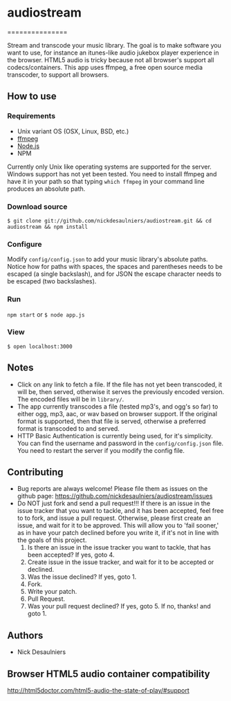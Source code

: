 # audiostream
===============

Stream and transcode your music library.  The goal is to make software you want to use, for instance an itunes-like audio jukebox player experience in the browser.  HTML5 audio is tricky because not all browser's support all codecs/containers.  This app uses ffmpeg, a free open source media transcoder, to support all browsers.

## How to use

### Requirements
* Unix variant OS (OSX, Linux, BSD, etc.)
* [ffmpeg](http://ffmpeg.org/download.html)
* [Node.js](http://nodejs.org/download/)
* NPM

Currently only Unix like operating systems are supported for the server.  Windows support has not yet been tested.
You need to install ffmpeg and have it in your path so that typing `which ffmpeg` in your command line produces an absolute path.

### Download source
`$ git clone git://github.com/nickdesaulniers/audiostream.git && cd audiostream && npm install`

### Configure
Modify `config/config.json` to add your music library's absolute paths.  Notice how for paths with spaces, the spaces and parentheses needs to be escaped (a single backslash), and for JSON the escape character needs to be escaped (two backslashes).

### Run
`npm start` or `$ node app.js`

### View
`$ open localhost:3000`

## Notes
* Click on any link to fetch a file.  If the file has not yet been transcoded, it will be, then served, otherwise it serves the previously encoded version.  The encoded files will be in `library/`.
* The app currently transcodes a file (tested mp3's, and ogg's so far) to either ogg, mp3, aac, or wav based on browser support.  If the original format is supported, then that file is served, otherwise a preferred format is transcoded to and served.
* HTTP Basic Authentication is currently being used, for it's simplicity.  You can find the username and password in the `config/config.json` file.  You need to restart the server if you modify the config file.

## Contributing
* Bug reports are always welcome!  Please file them as issues on the github page: https://github.com/nickdesaulniers/audiostream/issues
* Do NOT just fork and send a pull request!!!  If there is an issue in the issue tracker that you want to tackle, and it has been accepted, feel free to to fork, and issue a pull request.  Otherwise, please first create an issue, and wait for it to be approved.  This will allow you to 'fail sooner,' as in have your patch declined before you write it, if it's not in line with the goals of this project.
  1. Is there an issue in the issue tracker you want to tackle, that has been accepted? If yes, goto 4.
  2. Create issue in the issue tracker, and wait for it to be accepted or declined.
  3. Was the issue declined?  If yes, goto 1.
  4. Fork.
  5. Write your patch.
  6. Pull Request.
  7. Was your pull request declined?  If yes, goto 5.  If no, thanks! and goto 1.

## Authors
* Nick Desaulniers

## Browser HTML5 audio container compatibility
http://html5doctor.com/html5-audio-the-state-of-play/#support